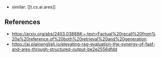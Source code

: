 
- similar: [[t.cs.ai.ares]]

## References

- https://arxiv.org/abs/2403.03888#:~:text=Factual%20recall%20from%20a%20reference,of%20both%20retrieval%20and%20generation.
- https://ai.plainenglish.io/elevating-rag-evaluation-the-synergy-of-faaf-and-ares-through-structured-output-be2e2556dfdd